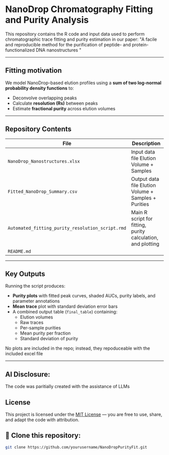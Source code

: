 # NanoDrop Chromatography Fitting and Purity Analysis

This repository contains the R code and input data used to perform chromatographic trace fitting and purity estimation in our paper:
"A facile and reproducible method for the purification of peptide- and protein-functionalized DNA nanostructures "

---

## Fitting motivation

We model NanoDrop-based elution profiles using a **sum of two log-normal probability density functions** to:

- Deconvolve overlapping peaks
- Calculate **resolution (Rs)** between peaks
- Estimate **fractional purity** across elution volumes

---

## Repository Contents

| File | Description |
|------|-------------|
| `NanoDrop_Nanostructures.xlsx` | Input data file  Elution Volume + Samples |
| `Fitted_NanoDrop_Summary.csv` | Output data file  Elution Volume + Samples + Purities|
| `Automated_fitting_purity_resolution_script.rmd` | Main R script for fitting, purity calculation, and plotting |
| `README.md` | |

---

## Key Outputs

Running the script produces:

- **Purity plots** with fitted peak curves, shaded AUCs, purity labels, and parameter annotations
- **Mean trace** plot with standard deviation error bars
- A combined output table (`final_table`) containing:
  - Elution volumes
  - Raw traces
  - Per-sample purities
  - Mean purity per fraction
  - Standard deviation of purity

No plots are included in the repo; instead, they repoduceable with the included excel file

---
## AI Disclosure:
The code was paritially created with the assistance of LLMs
## License

This project is licensed under the [MIT License](LICENSE) — you are free to use, share, and adapt the code with attribution.

## 🔧 Clone this repository:
   ```bash
   git clone https://github.com/yourusername/NanoDropPurityFit.git



